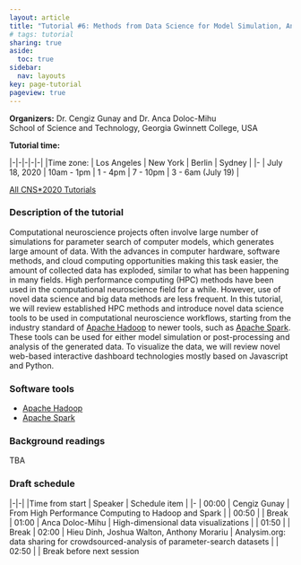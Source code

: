 ```yaml
---
layout: article
title: "Tutorial #6: Methods from Data Science for Model Simulation, Analysis, and Visualization"
# tags: tutorial
sharing: true
aside:
  toc: true
sidebar:
  nav: layouts
key: page-tutorial
pageview: true
---
```


**Organizers:** Dr. Cengiz Gunay and Dr. Anca Doloc-Mihu <br>
School of Science and Technology, Georgia Gwinnett College, USA

**Tutorial time:**

|-|-|-|-|-|
|Time zone: | Los Angeles | New York | Berlin | Sydney |
|- 
| July 18, 2020 | 10am - 1pm | 1 - 4pm | 7 - 10pm | 3 - 6am (July 19) |

[All CNS*2020 Tutorials](https://www.cnsorg.org/cns-2020-tutorials)

### Description of the tutorial

Computational neuroscience projects often involve large number of
simulations for parameter search of computer models, which generates
large amount of data. With the advances in computer hardware, software
methods, and cloud computing opportunities making this task easier,
the amount of collected data has exploded, similar to what has been
happening in many fields. High performance computing (HPC) methods
have been used in the computational neuroscience field for a
while. However, use of novel data science and big data methods are
less frequent. In this tutorial, we will review established HPC
methods and introduce novel data science tools to be used in
computational neuroscience workflows, starting from the industry
standard of [Apache Hadoop](https://hadoop.apache.org/) to newer
tools, such as [Apache Spark](https://spark.apache.org/). These tools
can be used for either model simulation or post-processing and
analysis of the generated data. To visualize the data, we will review
novel web-based interactive dashboard technologies mostly based on
Javascript and Python.

### Software tools

- [Apache Hadoop](https://hadoop.apache.org/)
- [Apache Spark](https://spark.apache.org/)

### Background readings

TBA

<!--more-->

### Draft schedule

|-|-|
|Time from start | Speaker | Schedule item | 
|- 
| 00:00 | Cengiz Gunay    | From High Performance Computing to Hadoop and Spark |
| 00:50 | | Break
| 01:00 | Anca Doloc-Mihu | High-dimensional data visualizations  |
| 01:50 | | Break
| 02:00 | Hieu Dinh, Joshua Walton, Anthony Morariu | Analysim.org: data sharing for crowdsourced-analysis of parameter-search datasets  |
| 02:50 | | Break before next session
